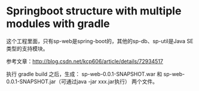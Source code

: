 # Springboot structure with multiple modules with gradle

这个工程里面，只有sp-web是spring-boot的，其他的sp-db、sp-util是Java SE类型的支持模块。

参考文章：http://blog.csdn.net/kcp606/article/details/72934517

执行 gradle build 之后，生成：
        sp-web-0.0.1-SNAPSHOT.war 和 
        sp-web-0.0.1-SNAPSHOT.jar（可通过java -jar xxx.jar执行） 两个文件。



